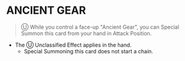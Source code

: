 
# ANCIENT GEAR  
> Ⓤ While you control a face-up "Ancient Gear", you can Special Summon this card from your hand in Attack Position.

*   The Ⓤ Unclassified Effect applies in the hand.
    *   Special Summoning this card does not start a chain.

  